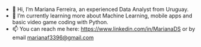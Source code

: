 - 👋 Hi, I’m Mariana Ferreira, an experienced Data Analyst from Uruguay. 
- 🌱 I’m currently learning more about Machine Learning, mobile apps and basic video game coding with Python.
- 📫 You can reach me here:  https://www.linkedin.com/in/MarianaDS or by email marianaf3396@gmail.com
<!---

--->
